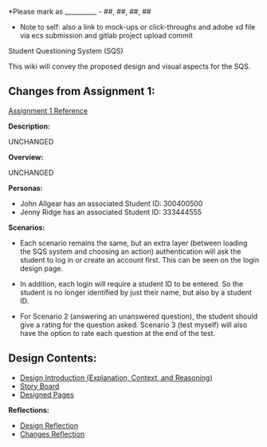 *Please mark as __________ - ##, ##, ##, ##
* Note to self: also a link to mock-ups or click-throughs and adobe xd file via ecs submission and gitlab project upload commit

Student Questioning System (SQS)

This wiki will convey the proposed design and visual aspects for the SQS. 

## Changes from Assignment 1:

[Assignment 1 Reference](https://gitlab.ecs.vuw.ac.nz/andrewelli/swen-303/-/wikis/Assignment-1-Home)

**Description:**

UNCHANGED

**Overview:**

UNCHANGED

**Personas:**

*  John Allgear has an associated Student ID: 300400500
*  Jenny Ridge has an associated Student ID: 333444555

**Scenarios:**

*  Each scenario remains the same, but an extra layer (between loading the SQS system and choosing an action) authentication will ask the student to log in or create an account first. This can be seen on the login design page.

*  In addition, each login will require a student ID to be entered. So the student is no longer identified by just their name, but also by a student ID.

*  For Scenario 2 (answering an unanswered question), the student should give a rating for the question asked. Scenario 3 (test myself) will also have the option to rate each question at the end of the test.

## Design Contents:

*  [Design Introduction (Explanation, Context, and Reasoning)](https://gitlab.ecs.vuw.ac.nz/andrewelli/swen-303/-/wikis/Design/Design-Explanation)
*  [Story Board](https://gitlab.ecs.vuw.ac.nz/andrewelli/swen-303/-/wikis/Design/Story-Board)
*  [Designed Pages](https://gitlab.ecs.vuw.ac.nz/andrewelli/swen-303/-/wikis/Design/Designed-Pages)


**Reflections:**
*  [Design Reflection](https://gitlab.ecs.vuw.ac.nz/andrewelli/swen-303/-/wikis/Reflections/Design-Reflection)
*  [Changes Reflection](https://gitlab.ecs.vuw.ac.nz/andrewelli/swen-303/-/wikis/Reflections/Changes-Reflection)